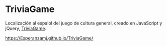 # TriviaGame

Localización al espalol del juego de cultura general, creado en JavaScript y jQuery, [TriviaGame](https://dantesta.github.io/TriviaGame/). 

https://Esperanzamj.github.io/TriviaGame/

